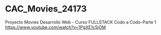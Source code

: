 # CAC_Movies_24173
 Proyecto Movies Desarrollo Web - Curso FULLSTACK Codo a Codo-Parte 1
 https://www.youtube.com/watch?v=1PgXE1c5jOM